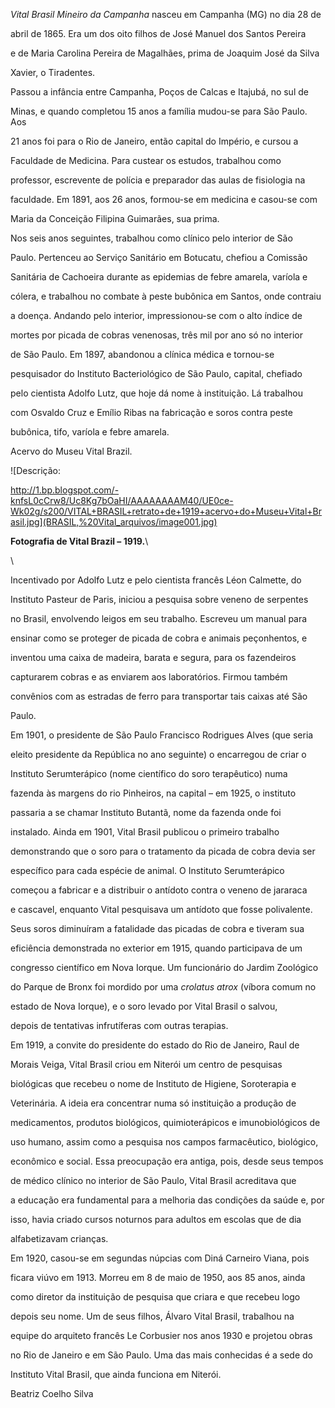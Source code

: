 

*Vital Brasil Mineiro da Campanha* nasceu em Campanha (MG) no dia 28 de

abril de 1865. Era um dos oito filhos de José Manuel dos Santos Pereira

e de Maria Carolina Pereira de Magalhães, prima de Joaquim José da Silva

Xavier, o Tiradentes.



Passou a infância entre Campanha, Poços de Calcas e Itajubá, no sul de

Minas, e quando completou 15 anos a família mudou-se para São Paulo. Aos

21 anos foi para o Rio de Janeiro, então capital do Império, e cursou a

Faculdade de Medicina. Para custear os estudos, trabalhou como

professor, escrevente de polícia e preparador das aulas de fisiologia na

faculdade. Em 1891, aos 26 anos, formou-se em medicina e casou-se com

Maria da Conceição Filipina Guimarães, sua prima.



Nos seis anos seguintes, trabalhou como clínico pelo interior de São

Paulo. Pertenceu ao Serviço Sanitário em Botucatu, chefiou a Comissão

Sanitária de Cachoeira durante as epidemias de febre amarela, varíola e

cólera, e trabalhou no combate à peste bubônica em Santos, onde contraiu

a doença. Andando pelo interior, impressionou-se com o alto índice de

mortes por picada de cobras venenosas, três mil por ano só no interior

de São Paulo. Em 1897, abandonou a clínica médica e tornou-se

pesquisador do Instituto Bacteriológico de São Paulo, capital, chefiado

pelo cientista Adolfo Lutz, que hoje dá nome à instituição. Lá trabalhou

com Osvaldo Cruz e Emílio Ribas na fabricação e soros contra peste

bubônica, tifo, varíola e febre amarela.



Acervo do Museu Vital Brazil.



![Descrição:

http://1.bp.blogspot.com/-knfsL0cCrw8/Uc8Kg7bOaHI/AAAAAAAAM40/UE0ce-Wk02g/s200/VITAL+BRASIL+retrato+de+1919+acervo+do+Museu+Vital+Brasil.jpg](BRASIL,%20Vital_arquivos/image001.jpg)



**Fotografia de Vital Brazil – 1919.**\

 \



Incentivado por Adolfo Lutz e pelo cientista francês Léon Calmette, do

Instituto Pasteur de Paris, iniciou a pesquisa sobre veneno de serpentes

no Brasil, envolvendo leigos em seu trabalho. Escreveu um manual para

ensinar como se proteger de picada de cobra e animais peçonhentos, e

inventou uma caixa de madeira, barata e segura, para os fazendeiros

capturarem cobras e as enviarem aos laboratórios. Firmou também

convênios com as estradas de ferro para transportar tais caixas até São

Paulo.



Em 1901, o presidente de São Paulo Francisco Rodrigues Alves (que seria

eleito presidente da República no ano seguinte) o encarregou de criar o

Instituto Serumterápico (nome científico do soro terapêutico) numa

fazenda às margens do rio Pinheiros, na capital – em 1925, o instituto

passaria a se chamar Instituto Butantã, nome da fazenda onde foi

instalado. Ainda em 1901, Vital Brasil publicou o primeiro trabalho

demonstrando que o soro para o tratamento da picada de cobra devia ser

específico para cada espécie de animal. O Instituto Serumterápico

começou a fabricar e a distribuir o antídoto contra o veneno de jararaca

e cascavel, enquanto Vital pesquisava um antídoto que fosse polivalente.

Seus soros diminuíram a fatalidade das picadas de cobra e tiveram sua

eficiência demonstrada no exterior em 1915, quando participava de um

congresso científico em Nova Iorque. Um funcionário do Jardim Zoológico

do Parque de Bronx foi mordido por uma *crolatus atrox* (víbora comum no

estado de Nova Iorque), e o soro levado por Vital Brasil o salvou,

depois de tentativas infrutíferas com outras terapias.



Em 1919, a convite do presidente do estado do Rio de Janeiro, Raul de

Morais Veiga, Vital Brasil criou em Niterói um centro de pesquisas

biológicas que recebeu o nome de Instituto de Higiene, Soroterapia e

Veterinária. A ideia era concentrar numa só instituição a produção de

medicamentos, produtos biológicos, quimioterápicos e imunobiológicos de

uso humano, assim como a pesquisa nos campos farmacêutico, biológico,

econômico e social. Essa preocupação era antiga, pois, desde seus tempos

de médico clínico no interior de São Paulo, Vital Brasil acreditava que

a educação era fundamental para a melhoria das condições da saúde e, por

isso, havia criado cursos noturnos para adultos em escolas que de dia

alfabetizavam crianças.



Em 1920, casou-se em segundas núpcias com Diná Carneiro Viana, pois

ficara viúvo em 1913. Morreu em 8 de maio de 1950, aos 85 anos, ainda

como diretor da instituição de pesquisa que criara e que recebeu logo

depois seu nome. Um de seus filhos, Álvaro Vital Brasil, trabalhou na

equipe do arquiteto francês Le Corbusier nos anos 1930 e projetou obras

no Rio de Janeiro e em São Paulo. Uma das mais conhecidas é a sede do

Instituto Vital Brasil, que ainda funciona em Niterói.



Beatriz Coelho Silva



